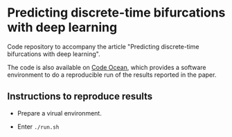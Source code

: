 # Predicting discrete-time bifurcations with deep learning

Code repository to accompany the article "Predicting discrete-time bifurcations with deep learning".

The code is also available on [Code Ocean](https://codeocean.com/), which provides a software environment to do a reproducible run of the results reported in the paper.


## Instructions to reproduce results

- Prepare a virual environment.

- Enter `./run.sh`







